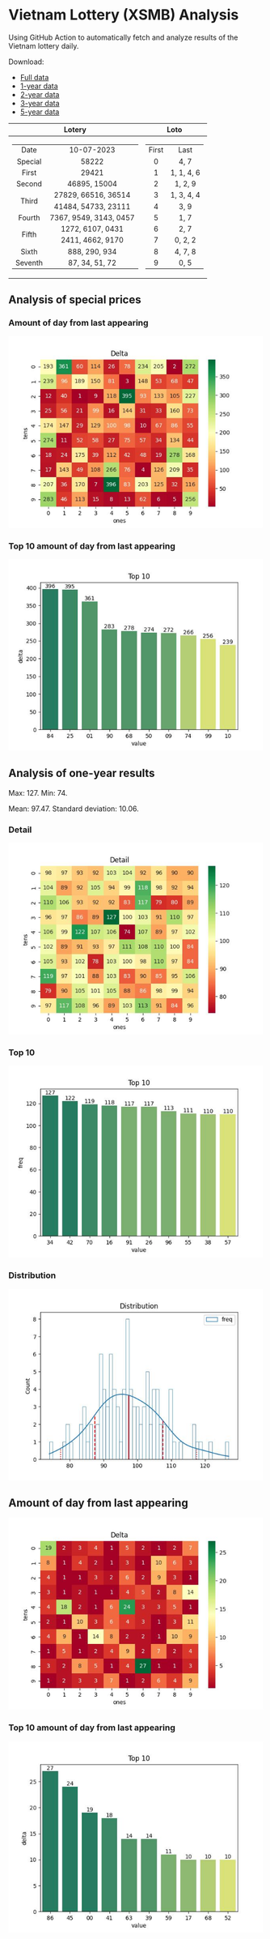 # Vietnam Lottery (XSMB) Analysis

Using GitHub Action to automatically fetch and analyze results of the Vietnam lottery daily.

Download:

* [Full data](https://raw.githubusercontent.com/khiemdoan/vietnam-lottery-xsmb-analysis/main/results/xsmb.csv)
* [1-year data](https://raw.githubusercontent.com/khiemdoan/vietnam-lottery-xsmb-analysis/main/results/xsmb_1_year.csv)
* [2-year data](https://raw.githubusercontent.com/khiemdoan/vietnam-lottery-xsmb-analysis/main/results/xsmb_2_year.csv)
* [3-year data](https://raw.githubusercontent.com/khiemdoan/vietnam-lottery-xsmb-analysis/main/results/xsmb_3_year.csv)
* [5-year data](https://raw.githubusercontent.com/khiemdoan/vietnam-lottery-xsmb-analysis/main/results/xsmb_5_year.csv)

| Lotery      | Loto |
| :-----------: | :-----------: |
| <table><tr><td>Date</td><td>10-07-2023</td></tr><tr><td>Special</td><td>58222</td></tr><tr><td>First</td><td>29421</td></tr><tr><td>Second</td><td>46895, 15004</td></tr><tr><td rowspan="2">Third</td><td>27829, 66516, 36514</td></tr><tr><td>41484, 54733, 23111</td></tr><tr><td>Fourth</td><td>7367, 9549, 3143, 0457</td></tr><tr><td rowspan="2">Fifth</td><td>1272, 6107, 0431</td></tr><tr><td>2411, 4662, 9170</td></tr><tr><td>Sixth</td><td>888, 290, 934</td></tr><tr><td>Seventh</td><td>87, 34, 51, 72</td></tr></table> | <table><tr><td>First</td><td>Last</td></tr><tr><td>0</td><td>4, 7</td></tr><tr><td>1</td><td>1, 1, 4, 6</td></tr><tr><td>2</td><td>1, 2, 9</td></tr><tr><td>3</td><td>1, 3, 4, 4</td></tr><tr><td>4</td><td>3, 9</td></tr><tr><td>5</td><td>1, 7</td></tr><tr><td>6</td><td>2, 7</td></tr><tr><td>7</td><td>0, 2, 2</td></tr><tr><td>8</td><td>4, 7, 8</td></tr><tr><td>9</td><td>0, 5</td></tr></table> |


<h2>Analysis of special prices</h2>

<h3>Amount of day from last appearing</h3>

![Delta](images/special_delta.jpg)

<h3>Top 10 amount of day from last appearing</h3>

![Delta top 10](images/special_delta_top_10.jpg)

<h2>Analysis of one-year results</h2>

Max: 127. Min: 74.

Mean: 97.47. Standard deviation: 10.06.

<h3>Detail</h3>

![Detail](images/heatmap.jpg)

<h3>Top 10</h3>

![Top 10](images/top-10.jpg)

<h3>Distribution</h3>

![Distribution](images/distribution.jpg)

<h2>Amount of day from last appearing</h2>

![Delta](images/delta.jpg)

<h3>Top 10 amount of day from last appearing</h3>

![Delta top 10](images/delta_top_10.jpg)